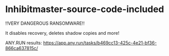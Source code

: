# Inhibitmaster-source-code-included

!!VERY DANGEROUS RANSOMWARE!!

It disables recovery, deletes shadow copies and more!




ANY.RUN results: https://app.any.run/tasks/b469cc13-425c-4e21-bf36-866ca637815c/

